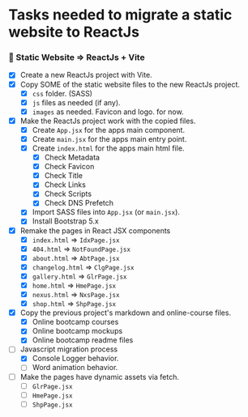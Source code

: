 # Tasks needed to migrate a static website to ReactJs

### 🎃 Static Website => ReactJs + Vite

- [x] Create a new ReactJs project with Vite.
- [x] Copy SOME of the static website files to the new ReactJs project.
    - [x] `css` folder. (SASS)
    - [x] `js` files as needed (if any).
    - [x] `images` as needed. Favicon and logo. for now.
- [x] Make the ReactJs project work with the copied files.
    - [x] Create `App.jsx` for the apps main component.
    - [x] Create `main.jsx` for the apps main entry point.
    - [x] Create `index.html` for the apps main html file. 
        - [x] Check Metadata
        - [x] Check Favicon
        - [x] Check Title
        - [x] Check Links
        - [x] Check Scripts
        - [x] Check DNS Prefetch
    - [x] Import SASS files into `App.jsx` (or `main.jsx`).
    - [x] Install Bootstrap 5.x
- [x] Remake the pages in React JSX components
    - [x] `index.html` => `IdxPage.jsx`
    - [x] `404.html` => `NotFoundPage.jsx`
    - [x] `about.html` => `AbtPage.jsx`
    - [x] `changelog.html` => `ClgPage.jsx`
    - [x] `gallery.html` => `GlrPage.jsx`
    - [x] `home.html` => `HmePage.jsx`
    - [x] `nexus.html` => `NxsPage.jsx`
    - [x] `shop.html` => `ShpPage.jsx`

- [x] Copy the previous project's markdown and online-course files.
    - [x] Online bootcamp courses
    - [x] Online bootcamp mockups
    - [x] Online bootcamp readme files

- [ ] Javascript migration process
    - [x] Console Logger behavior.
    - [ ] Word animation behavior.

- [ ] Make the pages have dynamic assets via fetch.
    - [ ] `GlrPage.jsx`
    - [ ] `HmePage.jsx`
    - [ ] `ShpPage.jsx`
